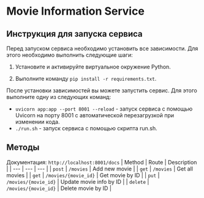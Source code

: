 # Movie Information Service
## Инструкция для запуска сервиса

Перед запуском сервиса необходимо установить все зависимости. Для этого необходимо выполнить следующие шаги:

1. Установите и активируйте виртуальное окружение Python.

2. Выполните команду `pip install -r requirements.txt`.

После установки зависимостей вы можете запустить сервис. Для этого выполните одну из следующих команд:

- `uvicorn app:app --port 8001 --reload` - запуск сервиса с помощью Uvicorn на порту 8001 с автоматической перезагрузкой при изменении кода.
- `./run.sh` - запуск сервиса с помощью скрипта run.sh.

## Методы
Документация: `http://localhost:8001/docs`
| Method | Route | Description |
| --- | --- | --- |
| `post` | `/movies` | Add new movie |
| `get` | `/movies` | Get all movies |
| `get` | `/movies/{movie_id}` | Get movie by ID |
| `put` | `/movies/{movie_id}` | Update movie info by ID |
| `delete` | `/movies/{movie_id}` | Delete movie by ID |
